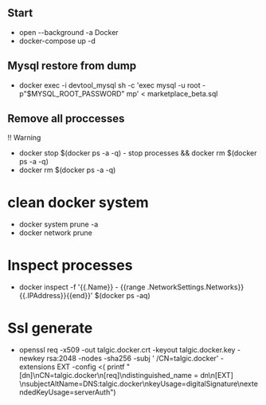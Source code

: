 ## Start

- open --background -a Docker
- docker-compose up -d

## Mysql restore from dump

- docker exec -i devtool_mysql sh -c 'exec mysql -u root -p"$MYSQL_ROOT_PASSWORD"  mp' < marketplace_beta.sql

## Remove all proccesses

!! Warning

- docker stop $(docker ps -a -q) - stop processes && docker rm $(docker ps -a -q)
- docker rm $(docker ps -a -q)

# clean docker system

- docker system prune -a
- docker network prune

# Inspect processes

- docker inspect -f '{{.Name}} - {{range .NetworkSettings.Networks}}{{.IPAddress}}{{end}}' $(docker ps -aq)

# Ssl generate

- openssl req -x509 -out talgic.docker.crt -keyout talgic.docker.key -newkey rsa:2048 -nodes -sha256 -subj '
  /CN=talgic.docker' -extensions EXT -config <( printf "[dn]\nCN=talgic.docker\n[req]\ndistinguished_name = dn\n[EXT]
  \nsubjectAltName=DNS:talgic.docker\nkeyUsage=digitalSignature\nextendedKeyUsage=serverAuth")
